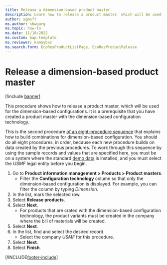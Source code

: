 ```yaml
---
title: Release a dimension-based product master
description: Learn how to release a product master, which will be used for the dimension-based configurations, including a step-by-step process. 
author: sgmsft
ms.author: shwgarg
ms.topic: how-to
ms.date: 11/10/2022
ms.custom: bap-template
ms.reviewer: kamaybac 
ms.search.form: EcoResProductListPage, EcoResProductRelease  
---
```


# Release a dimension-based product master

[!include [banner](../../includes/banner.md)]

This procedure shows how to release a product master, which will be used for the dimension-based configurations. It is a prerequisite that you have created a product master with the dimension-based configuration technology.

This is the second procedure [of an eight-procedure sequence](../dimension-based-product-configuration.md#sequence) that explains how to build combinations for dimension-based configuration. You should do all eight procedures, in order, because each new procedure builds on data created by the previous procedures. To work through this sequence by using the sample records and values that are specified here, you must be on a system where the standard [demo data](../../../fin-ops-core/fin-ops/get-started/demo-data.md) is installed, and you must select the *USMF* legal entity before you begin.

1. Go to **Product information management \> Products \> Product masters**.
    * Filter the **Configuration technology** column so that only the dimension-based configuration is displayed. For example, you can filter the column by typing *Dimension*.
2. In the list, mark the selected row.
3. Select **Release products**.
4. Select **Next**.
    * For products that are crated with the dimension-based configuration technology, the product variants must be created in the company where the bill of materials will be created.  
5. Select **Next**.
6. In the list, find and select the desired record.
    * Select the company *USMF* for this procedure.  
7. Select **Next**.
8. Select **Finish**.

[!INCLUDE[footer-include](../../../includes/footer-banner.md)]